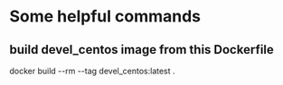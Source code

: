 # Some helpful commands

## build devel_centos image from this Dockerfile
docker build --rm --tag devel_centos:latest .

